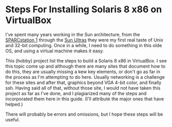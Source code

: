 # Steps For Installing Solaris 8 x86 on VirtualBox

I've spent many years working in the Sun architecture, from the
[SPARCstation 1](https://en.wikipedia.org/wiki/SPARCstation_1)
through the [Sun Ultras](https://en.wikipedia.org/wiki/Sun_Ultra_series)
they were my first real taste of Unix and 32-bit computing.
Once in a while, I need to do something in this olde OS, and
using a virtual machine makes it easy.


This (hobby) project list the steps to build a Solaris 8 x86 in VirtualBox.
I see this topic come up and although there are many sites that document
how to do this, they are usually missing a kew key elements, or don't
go as far in the process as I'm attempting to do here.  Usually networking
is a challenge for these sites and after that, graphics beyond VGA 4-bit color,
and finally ssh.  Having said all of that, without those site, I would not
have taken this project as far as I've done, and I plagiarized many of the
steps and incorporated them here in this guide.  (I'll attribute the major ones
that have helped.)

There will probably be errors and omissions, but I hope these steps will be useful.


